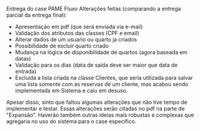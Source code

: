 Entrega do case PAME Fluxo
Alterações feitas (comparando a entrega parcial da entrega final):
- Apresentação em pdf (que será enviada via e-mail)
- Validação dos atributos das classes (CPF e email)
- Alterar dados de um usuario ou quarto ja criados
- Possibilidade de excluir quarto criado
- Mudança na lógica de disponibilidade de quartos (agora baseada em datas)
- Validação para os dias (data de saída deve ser maior que data de entrada)
- Excluída a lista criada na classe Clientes, que seria utilizada para salvar uma lista somente com as reservas de um cliente, mas acabou sendo implementada em Sistema e caiu em desuso.

Apesar disso, sinto que faltou algumas alterações que não tive tempo de implementar e testar. Essas alterações serão citadas no pdf na parte de "Expansão".
Haverão também outras ideias mais robustas e complexas que agregaria no uso do sistema para o case específico.
